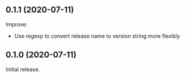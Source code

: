 ## 0.1.1 (2020-07-11)

Improve:

- Use regexp to convert release name to version string more flexibly

## 0.1.0 (2020-07-11)

Initial release.
